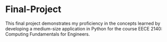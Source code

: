 # Final-Project
This final project demonstrates my proficiency in the concepts learned by developing a medium-size application in Python for the course EECE 2140: Computing Fundamentals for Engineers.
